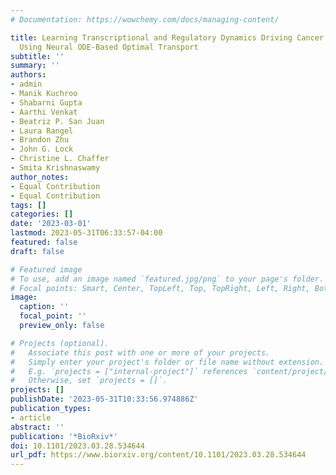 ```yaml
---
# Documentation: https://wowchemy.com/docs/managing-content/

title: Learning Transcriptional and Regulatory Dynamics Driving Cancer Cell Plasticity
  Using Neural ODE-Based Optimal Transport
subtitle: ''
summary: ''
authors:
- admin
- Manik Kuchroo
- Shabarni Gupta
- Aarthi Venkat
- Beatriz P. San Juan
- Laura Rangel
- Brandon Zhu
- John G. Lock
- Christine L. Chaffer
- Smita Krishnaswamy
author_notes:
- Equal Contribution
- Equal Contribution
tags: []
categories: []
date: '2023-03-01'
lastmod: 2023-05-31T06:33:57-04:00
featured: false
draft: false

# Featured image
# To use, add an image named `featured.jpg/png` to your page's folder.
# Focal points: Smart, Center, TopLeft, Top, TopRight, Left, Right, BottomLeft, Bottom, BottomRight.
image:
  caption: ''
  focal_point: ''
  preview_only: false

# Projects (optional).
#   Associate this post with one or more of your projects.
#   Simply enter your project's folder or file name without extension.
#   E.g. `projects = ["internal-project"]` references `content/project/deep-learning/index.md`.
#   Otherwise, set `projects = []`.
projects: []
publishDate: '2023-05-31T10:33:56.974886Z'
publication_types:
- article
abstract: ''
publication: '*BioRxiv*'
doi: 10.1101/2023.03.28.534644
url_pdf: https://www.biorxiv.org/content/10.1101/2023.03.28.534644
---
```

